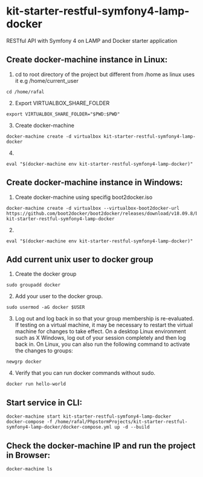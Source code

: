  # kit-starter-restful-symfony4-lamp-docker
RESTful API with Symfony 4 on LAMP and Docker starter application

## Create docker-machine instance in Linux:
1. cd to root directory of the project but different from /home as linux uses it e.g /home/current_user
```
cd /home/rafal
```
2. Export VIRTUALBOX_SHARE_FOLDER
```
export VIRTUALBOX_SHARE_FOLDER="$PWD:$PWD"
```
3. Create docker-machine
```
docker-machine create -d virtualbox kit-starter-restful-symfony4-lamp-docker
```
4.
```
eval "$(docker-machine env kit-starter-restful-symfony4-lamp-docker)"
```

## Create docker-machine instance in Windows:
1. Create docker-machine using specifig boot2docker.iso
```
docker-machine create -d virtualbox --virtualbox-boot2docker-url https://github.com/boot2docker/boot2docker/releases/download/v18.09.8/boot2docker.iso kit-starter-restful-symfony4-lamp-docker
```
2.
```
eval "$(docker-machine env kit-starter-restful-symfony4-lamp-docker)"
```

## Add current unix user to docker group
1. Create the docker group
```
sudo groupadd docker
```
2. Add your user to the docker group.
```   
sudo usermod -aG docker $USER
```
3. Log out and log back in so that your group membership is re-evaluated. 
   If testing on a virtual machine, it may be necessary to restart the virtual machine for changes to take effect.
   On a desktop Linux environment such as X Windows, log out of your session completely and then log back in.
   On Linux, you can also run the following command to activate the changes to groups:
```
newgrp docker 
```
4. Verify that you can run docker commands without sudo.
```
docker run hello-world
```

 ## Start service in CLI:
 ```
docker-machine start kit-starter-restful-symfony4-lamp-docker
docker-compose -f /home/rafal/PhpstormProjects/kit-starter-restful-symfony4-lamp-docker/docker-compose.yml up -d --build
```
 
 ## Check the docker-machine IP and run the project in Browser:
 ```
 docker-machine ls
 ```
 
